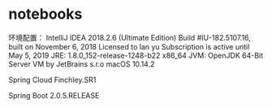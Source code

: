 # notebooks

环境配置：
IntelliJ IDEA 2018.2.6 (Ultimate Edition)
Build #IU-182.5107.16, built on November 6, 2018
Licensed to lan yu
Subscription is active until May 5, 2019
JRE: 1.8.0_152-release-1248-b22 x86_64
JVM: OpenJDK 64-Bit Server VM by JetBrains s.r.o
macOS 10.14.2

Spring Cloud Finchley.SR1

Spring Boot 2.0.5.RELEASE